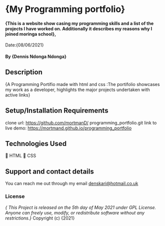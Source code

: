 # {My Programming portfolio}
#### {This is a website show casing my programming skills and a list of the projects I have worked on. Additionally it describes my reasons why I joined moringa school}, 
Date:{08/06/2021}
#### By **{Dennis Ndonga Ndonga}**
## Description
{A Programming Portifio made with html and css :The portifolio showcases my work as a developer, highlights the major projects undertaken with active links}
## Setup/Installation Requirements
clone url: https://github.com/mortmanD/ programming_portfolio.git
link to live demo: https://mortmand.github.io/programming_portfolio
## Technologies Used
	HTML
	CSS

## Support and contact details
You can reach me out through my email denskari@hotmail.co.uk
### License
*{ This Project is released on the 5th day of May 2021 under GPL License. Anyone can freely use, modify, or redistribute software without any restrictions.}*
Copyright (c) {2021} 
